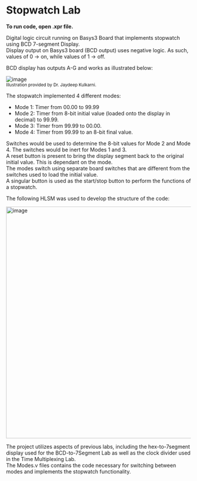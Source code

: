 # Stopwatch Lab

**To run code, open .xpr file.**

Digital logic circuit running on Basys3 Board that implements stopwatch using BCD 7-segment Display. <br>
Display output on Basys3 board (BCD output) uses negative logic. As such, values of 0 -> on, while values of 1 -> off. <br>

BCD display has outputs A-G and works as illustrated below: <br>

![image](https://github.com/AAgarwal04/FPGALabs/assets/121470779/fc8d4b35-94a4-4a61-83c0-da22ff150669)<br>
<sub>Illustration provided by Dr. Jaydeep Kulkarni.</sub><br>

The stopwatch implemented 4 different modes: <br>
* Mode 1: Timer from 00.00 to 99.99 <br>
* Mode 2: Timer from 8-bit initial value (loaded onto the display in decimal) to 99.99. <br>
* Mode 3: Timer from 99.99 to 00.00. <br>
* Mode 4: Timer from 99.99 to an 8-bit final value. <br>

Switches would be used to determine the 8-bit values for Mode 2 and Mode 4. The switches would be inert for Modes 1 and 3. <br>
A reset button is present to bring the display segment back to the original initial value. This is dependant on the mode. <br>
The modes switch using separate board switches that are different from the switches used to load the initial value. <br>
A singular button is used as the start/stop button to perform the functions of a stopwatch.

The following HLSM was used to develop the structure of the code: <br>

<img width="632" alt="image" src="https://github.com/AAgarwal04/FPGALabs/assets/121470779/1b099bf7-1035-456b-a0dd-0a00b35965f4"> <br>

The project utilizes aspects of previous labs, including the hex-to-7segment display used for the BCD-to-7Segment Lab as well as the clock divider used in the Time Multiplexing Lab. <br>
The Modes.v files contains the code necessary for switching between modes and implements the stopwatch functionality. <br>
